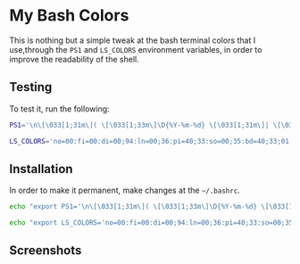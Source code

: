 # My Bash Colors

This is nothing but a simple tweak at the bash terminal colors that I use,through the `PS1` and `LS_COLORS` environment variables, in order to improve the readability of the shell.

## Testing

To test it, run the following:

```bash
PS1='\n\[\033[1;31m\]( \[\033[1;33m\]\D{%Y-%m-%d} \[\033[1;31m\]| \[\033[1;33m\]\T \[\033[1;31m\]) [ \[\033[1;33m\]\u\[\033[1;31m\] @ \[\033[1;33m\]\h\[\033[1;31m\] ] -> [ \[\033[1;33m\]\w\[\033[1;31m\] ]\[\033[00m\]\n\$ '

LS_COLORS='no=00:fi=00:di=00;94:ln=00;36:pi=40;33:so=00;35:bd=40;33;01:cd=40;33;01:or=01;05;37;41:mi=01;05;37;41:ex=00;32:*.cmd=00;32:*.exe=00;32:*.com=00;32:*.btm=00;32:*.bat=00;32:*.sh=00;32:*.csh=00;32:*.tar=00;31:*.tgz=00;31:*.arj=00;31:*.taz=00;31:*.lzh=00;31:*.zip=00;31:*.z=00;31:*.Z=00;31:*.gz=00;31:*.bz2=00;31:*.bz=00;31:*.tz=00;31:*.rpm=00;31:*.cpio=00;31:*.jpg=00;35:*.gif=00;35:*.bmp=00;35:*.xbm=00;35:*.xpm=00;35:*.png=00;35:*.tif=00;35:'
```

## Installation

In order to make it permanent, make changes at the `~/.bashrc`.

```bash
echo "export PS1='\n\[\033[1;31m\]( \[\033[1;33m\]\D{%Y-%m-%d} \[\033[1;31m\]| \[\033[1;33m\]\T \[\033[1;31m\]) [ \[\033[1;33m\]\u\[\033[1;31m\] @ \[\033[1;33m\]\h\[\033[1;31m\] ] -> [ \[\033[1;33m\]\w\[\033[1;31m\] ]\[\033[00m\]\n\$ '" >> '~/.bashrc'

echo "export LS_COLORS='no=00:fi=00:di=00;94:ln=00;36:pi=40;33:so=00;35:bd=40;33;01:cd=40;33;01:or=01;05;37;41:mi=01;05;37;41:ex=00;32:*.cmd=00;32:*.exe=00;32:*.com=00;32:*.btm=00;32:*.bat=00;32:*.sh=00;32:*.csh=00;32:*.tar=00;31:*.tgz=00;31:*.arj=00;31:*.taz=00;31:*.lzh=00;31:*.zip=00;31:*.z=00;31:*.Z=00;31:*.gz=00;31:*.bz2=00;31:*.bz=00;31:*.tz=00;31:*.rpm=00;31:*.cpio=00;31:*.jpg=00;35:*.gif=00;35:*.bmp=00;35:*.xbm=00;35:*.xpm=00;35:*.png=00;35:*.tif=00;35:'" >> '~/.bashrc'
```

## Screenshots

